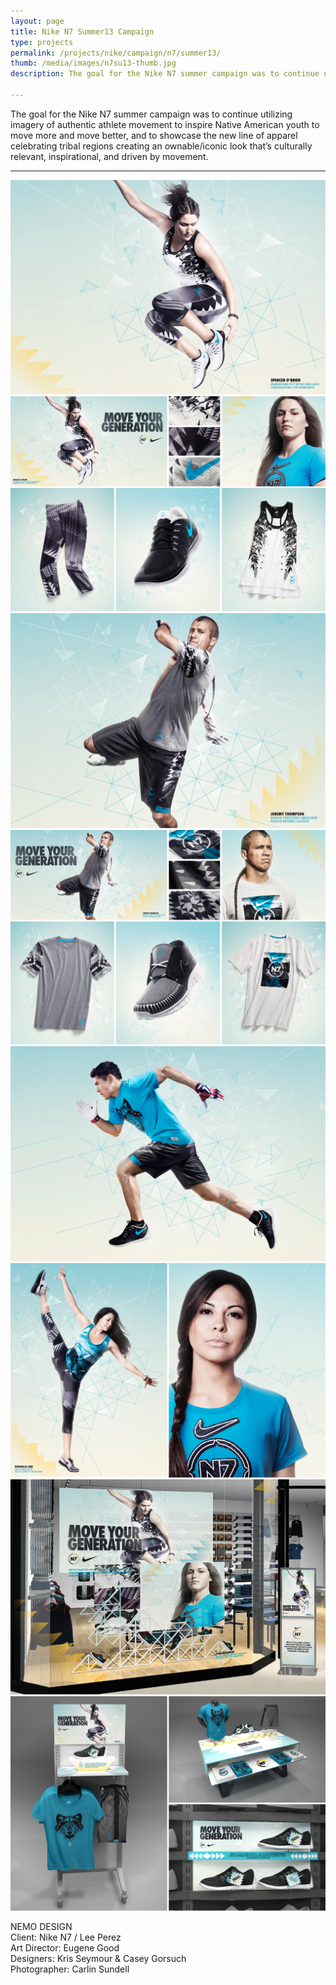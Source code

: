 ```yaml
---
layout: page
title: Nike N7 Summer13 Campaign
type: projects
permalink: /projects/nike/campaign/n7/summer13/
thumb: /media/images/n7su13-thumb.jpg
description: The goal for the Nike N7 summer campaign was to continue utilizing imagery of authentic athlete movement to inspire Native American youth to move more and move better, and to showcase the new line of apparel celebrating tribal regions creating an ownable/iconic look that’s culturally relevant, inspirational, and driven by movement.

---
```


The goal for the Nike N7 summer campaign was to continue utilizing imagery of authentic athlete movement to inspire Native American youth to move more and move better, and to showcase the new line of apparel celebrating tribal regions creating an ownable/iconic look that’s culturally relevant, inspirational, and driven by movement.

---

![](/media/images/n7su_2013_1.jpg) 
![](/media/images/n7su_2013_2.jpg)
![](/media/images/n7su_2013_3.jpg)
![](/media/images/n7su_2013_4.jpg)
![](/media/images/n7su_2013_5.jpg)
![](/media/images/n7su_2013_6.jpg)
![](/media/images/n7su_2013_7.jpg)
![](/media/images/n7su_2013_8.jpg)



NEMO DESIGN<br/>
Client: Nike N7 / Lee Perez<br/>
Art Director: Eugene Good<br/>
Designers: Kris Seymour & Casey Gorsuch<br/>
Photographer: Carlin Sundell